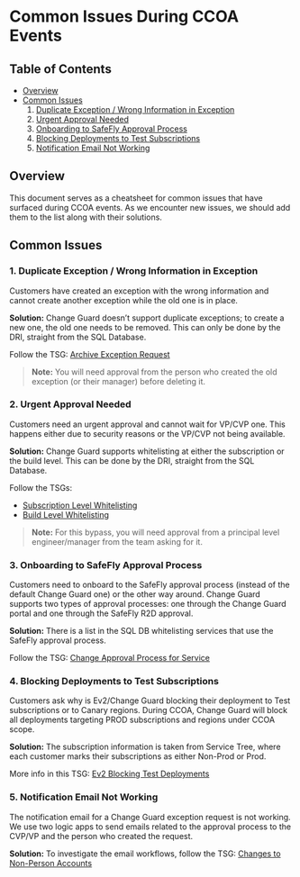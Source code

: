 ﻿# Common Issues During CCOA Events

## Table of Contents

- [Overview](#overview)
- [Common Issues](#common-issues)
    1. [Duplicate Exception / Wrong Information in Exception](#1-wrong-information-in-exception)
    2. [Urgent Approval Needed](#2-urgent-approval-needed)
    3. [Onboarding to SafeFly Approval Process](#3-onboarding-to-safefly-approval-process)
    4. [Blocking Deployments to Test Subscriptions](#4-blocking-deployments-to-test-subscriptions)
    5. [Notification Email Not Working](#5-notification-email-not-working)

## Overview

This document serves as a cheatsheet for common issues that have surfaced during CCOA events. 
As we encounter new issues, we should add them to the list along with their solutions.

## Common Issues

### 1. Duplicate Exception / Wrong Information in Exception

Customers have created an exception with the wrong information and cannot create another exception while the old one is in place.

**Solution:**
Change Guard doesn’t support duplicate exceptions; to create a new one, the old one needs to be removed. 
This can only be done by the DRI, straight from the SQL Database.

Follow the TSG: [Archive Exception Request](https://eng.ms/docs/products/fcm-engineering-hub/servicedocs/tsgs/changeguard/archiveexceptionrequest)

> **Note:** You will need approval from the person who created the old exception (or their manager) before deleting it.

### 2. Urgent Approval Needed

Customers need an urgent approval and cannot wait for VP/CVP one.
This happens either due to security reasons or the VP/CVP not being available.

**Solution:**
Change Guard supports whitelisting at either the subscription or the build level. 
This can be done by the DRI, straight from the SQL Database.

Follow the TSGs:
- [Subscription Level Whitelisting](https://eng.ms/docs/products/fcm-engineering-hub/servicedocs/tsgs/changeguard/whitelistsubscription)
- [Build Level Whitelisting](https://eng.ms/docs/products/fcm-engineering-hub/servicedocs/tsgs/changeguard/whitelistbuild)

> **Note:** For this bypass, you will need approval from a principal level engineer/manager from the team asking for it.

### 3. Onboarding to SafeFly Approval Process
Customers need to onboard to the SafeFly approval process (instead of the default Change Guard one) or the other way around.
Change Guard supports two types of approval processes: one through the Change Guard portal and one through the SafeFly R2D approval.

**Solution:**
There is a list in the SQL DB whitelisting services that use the SafeFly approval process.

Follow the TSG: [Change Approval Process for Service](https://eng.ms/docs/products/fcm-engineering-hub/servicedocs/tsgs/changeguard/changeapprovalprocessforservice)

### 4. Blocking Deployments to Test Subscriptions
Customers ask why is Ev2/Change Guard blocking their deployment to Test subscriptions or to Canary regions.
During CCOA, Change Guard will block all deployments targeting PROD subscriptions and regions under CCOA scope.

**Solution:**
The subscription information is taken from Service Tree, where each customer marks their subscriptions as either Non-Prod or Prod.

More info in this TSG: [Ev2 Blocking Test Deployments](https://eng.ms/docs/products/fcm-engineering-hub/servicedocs/tsgs/changeguard/ev2blockingtestdeployments)

### 5. Notification Email Not Working
The notification email for a Change Guard exception request is not working.
We use two logic apps to send emails related to the approval process to the CVP/VP and the person who created the request.

**Solution:**
To investigate the email workflows, follow the TSG: [Changes to Non-Person Accounts](https://eng.ms/docs/products/fcm-engineering-hub/servicedocs/tsgs/changeguard/changestononpersonaccounts)
